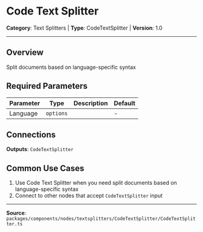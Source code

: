 # Code Text Splitter

**Category**: Text Splitters | **Type**: CodeTextSplitter | **Version**: 1.0

---

## Overview

Split documents based on language-specific syntax

## Required Parameters

| Parameter | Type | Description | Default |
|-----------|------|-------------|---------|
| Language | `options` |  | - |

## Connections

**Outputs**: `CodeTextSplitter`

## Common Use Cases

1. Use Code Text Splitter when you need split documents based on language-specific syntax
2. Connect to other nodes that accept `CodeTextSplitter` input

---

**Source**: `packages/components/nodes/textsplitters/CodeTextSplitter/CodeTextSplitter.ts`